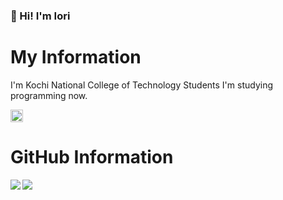 ### 👋 Hi! I'm Iori
# My Information
I'm Kochi National College of Technology Students
I'm studying programming now.
<p align="left">
    <a href="http://twitter.com/ior_ehime">
        <img height="20" src="https://img.shields.io/twitter/follow/ior_ehime?label=Twitter&logo=twitter&style=flat" />
    </a>
</p>

# GitHub Information
<a href="https://github.com/iori-kosen/github-readme-stats">
  <img align="left" src="https://github-readme-stats.vercel.app/api?username=iori-kosen&count_private=true&show_icons=true" />
</a>
<a href="https://github.com/iori-kosen/github-readme-stats">
  <img align="left" src="https://github-readme-stats.vercel.app/api/top-langs/?username=iori-kosen" />
</a>